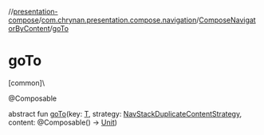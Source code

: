 //[presentation-compose](../../../index.md)/[com.chrynan.presentation.compose.navigation](../index.md)/[ComposeNavigatorByContent](index.md)/[goTo](go-to.md)

# goTo

[common]\

@Composable

abstract fun [goTo](go-to.md)(key: [T](index.md), strategy: [NavStackDuplicateContentStrategy](../../../../presentation-core/presentation-core/com.chrynan.presentation.navigation/-nav-stack-duplicate-content-strategy/index.md), content: @Composable() -&gt; [Unit](https://kotlinlang.org/api/latest/jvm/stdlib/kotlin/-unit/index.html))
